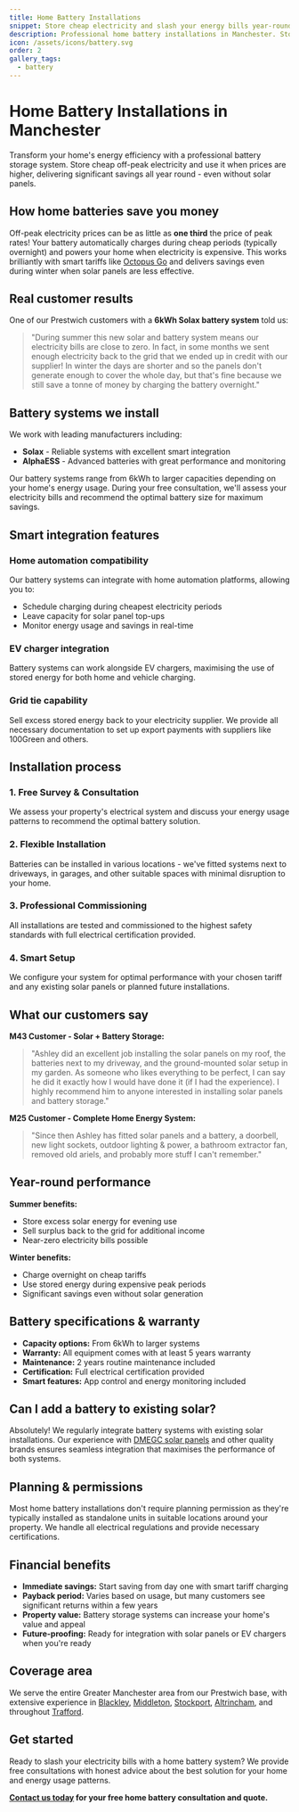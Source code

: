 ```yaml
---
title: Home Battery Installations
snippet: Store cheap electricity and slash your energy bills year-round.
description: Professional home battery installations in Manchester. Store cheap off-peak electricity and use it when prices are high. Works with or without solar panels.
icon: /assets/icons/battery.svg
order: 2
gallery_tags:
  - battery
---
```


# Home Battery Installations in Manchester

Transform your home's energy efficiency with a professional battery storage system. Store cheap off-peak electricity and use it when prices are higher, delivering significant savings all year round - even without solar panels.

## How home batteries save you money

Off-peak electricity prices can be as little as **one third** the price of peak rates! Your battery automatically charges during cheap periods (typically overnight) and powers your home when electricity is expensive. This works brilliantly with smart tariffs like [Octopus Go](https://octopus.energy/tariffs/) and delivers savings even during winter when solar panels are less effective.

## Real customer results

One of our Prestwich customers with a **6kWh Solax battery system** told us:

> "During summer this new solar and battery system means our electricity bills are close to zero. In fact, in some months we sent enough electricity back to the grid that we ended up in credit with our supplier! In winter the days are shorter and so the panels don't generate enough to cover the whole day, but that's fine because we still save a tonne of money by charging the battery overnight."

## Battery systems we install

We work with leading manufacturers including:

- **Solax** - Reliable systems with excellent smart integration
- **AlphaESS** - Advanced batteries with great performance and monitoring

Our battery systems range from 6kWh to larger capacities depending on your home's energy usage. During your free consultation, we'll assess your electricity bills and recommend the optimal battery size for maximum savings.

## Smart integration features

### Home automation compatibility

Our battery systems can integrate with home automation platforms, allowing you to:

- Schedule charging during cheapest electricity periods
- Leave capacity for solar panel top-ups
- Monitor energy usage and savings in real-time

### EV charger integration

Battery systems can work alongside EV chargers, maximising the use of stored energy for both home and vehicle charging.

### Grid tie capability

Sell excess stored energy back to your electricity supplier. We provide all necessary documentation to set up export payments with suppliers like 100Green and others.

## Installation process

### 1. Free Survey & Consultation

We assess your property's electrical system and discuss your energy usage patterns to recommend the optimal battery solution.

### 2. Flexible Installation

Batteries can be installed in various locations - we've fitted systems next to driveways, in garages, and other suitable spaces with minimal disruption to your home.

### 3. Professional Commissioning

All installations are tested and commissioned to the highest safety standards with full electrical certification provided.

### 4. Smart Setup

We configure your system for optimal performance with your chosen tariff and any existing solar panels or planned future installations.

## What our customers say

**M43 Customer - Solar + Battery Storage:**

> "Ashley did an excellent job installing the solar panels on my roof, the batteries next to my driveway, and the ground-mounted solar setup in my garden. As someone who likes everything to be perfect, I can say he did it exactly how I would have done it (if I had the experience). I highly recommend him to anyone interested in installing solar panels and battery storage."

**M25 Customer - Complete Home Energy System:**

> "Since then Ashley has fitted solar panels and a battery, a doorbell, new light sockets, outdoor lighting & power, a bathroom extractor fan, removed old ariels, and probably more stuff I can't remember."

## Year-round performance

**Summer benefits:**

- Store excess solar energy for evening use
- Sell surplus back to the grid for additional income
- Near-zero electricity bills possible

**Winter benefits:**

- Charge overnight on cheap tariffs
- Use stored energy during expensive peak periods
- Significant savings even without solar generation

## Battery specifications & warranty

- **Capacity options:** From 6kWh to larger systems
- **Warranty:** All equipment comes with at least 5 years warranty
- **Maintenance:** 2 years routine maintenance included
- **Certification:** Full electrical certification provided
- **Smart features:** App control and energy monitoring included

## Can I add a battery to existing solar?

Absolutely! We regularly integrate battery systems with existing solar installations. Our experience with [DMEGC solar panels](/dmegc-solar-panel-installer-manchester/) and other quality brands ensures seamless integration that maximises the performance of both systems.

## Planning & permissions

Most home battery installations don't require planning permission as they're typically installed as standalone units in suitable locations around your property. We handle all electrical regulations and provide necessary certifications.

## Financial benefits

- **Immediate savings:** Start saving from day one with smart tariff charging
- **Payback period:** Varies based on usage, but many customers see significant returns within a few years
- **Property value:** Battery storage systems can increase your home's value and appeal
- **Future-proofing:** Ready for integration with solar panels or EV chargers when you're ready

## Coverage area

We serve the entire Greater Manchester area from our Prestwich base, with extensive experience in [Blackley](/solar-panel-installer-blackley/), [Middleton](/solar-panel-installer-middleton/), [Stockport](/solar-panel-installer-stockport/), [Altrincham](/solar-panel-installer-altrincham/), and throughout [Trafford](/solar-panel-installer-trafford/).

## Get started

Ready to slash your electricity bills with a home battery system? We provide free consultations with honest advice about the best solution for your home and energy usage patterns.

**[Contact us today](/contact/) for your free home battery consultation and quote.**
